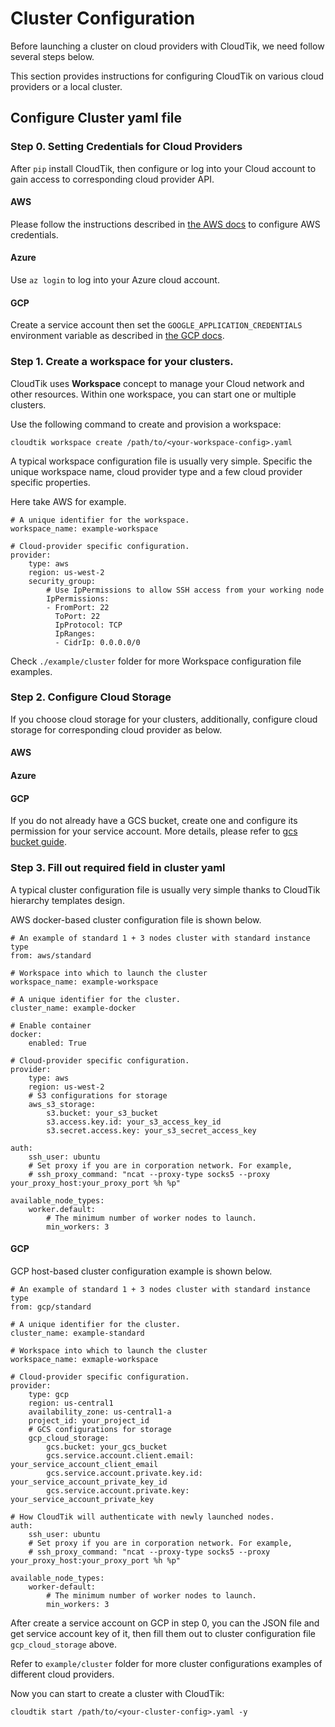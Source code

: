 #  Cluster Configuration

Before launching a cluster on cloud providers with CloudTik, we need follow several steps below.

This section provides instructions for configuring CloudTik on various cloud providers or a local cluster.

## Configure Cluster yaml file

### Step 0. Setting Credentials for Cloud Providers

After `pip` install CloudTik, then configure or log into your Cloud account to gain access to corresponding cloud provider API.

#### AWS

Please follow the instructions described in [the AWS docs](https://boto3.amazonaws.com/v1/documentation/api/latest/guide/configuration.html) to configure AWS credentials.

#### Azure

Use `az login` to log into your Azure cloud account.

#### GCP

Create a service account then set the `GOOGLE_APPLICATION_CREDENTIALS` environment variable as described in [the GCP docs](https://cloud.google.com/docs/authentication/getting-started).

### Step 1. Create a workspace for your clusters.

CloudTik uses **Workspace** concept to manage your Cloud network and other resources. Within one workspace, you can start one or multiple clusters.

Use the following command to create and provision a workspace:

```
cloudtik workspace create /path/to/<your-workspace-config>.yaml
```

A typical workspace configuration file is usually very simple. Specific the unique workspace name, cloud provider type
and a few cloud provider specific properties. 

Here take AWS for example.

```
# A unique identifier for the workspace.
workspace_name: example-workspace

# Cloud-provider specific configuration.
provider:
    type: aws
    region: us-west-2
    security_group:
        # Use IpPermissions to allow SSH access from your working node
        IpPermissions:
        - FromPort: 22
          ToPort: 22
          IpProtocol: TCP
          IpRanges:
          - CidrIp: 0.0.0.0/0
```

Check `./example/cluster` folder for more Workspace configuration file examples.


### Step 2. Configure Cloud Storage 

If you choose cloud storage for your clusters, additionally, configure cloud storage for corresponding cloud provider as below.

#### AWS

#### Azure

#### GCP

If you do not already have a GCS bucket, create one and configure its permission for your service account.
More details, please refer to [gcs bucket guide](../QuickStart/configure-gcs-bucket.md).

### Step 3. Fill out required field in cluster yaml

A typical cluster configuration file is usually very simple thanks to CloudTik hierarchy templates design. 

AWS docker-based cluster configuration file is shown below.

```
# An example of standard 1 + 3 nodes cluster with standard instance type
from: aws/standard

# Workspace into which to launch the cluster
workspace_name: example-workspace

# A unique identifier for the cluster.
cluster_name: example-docker

# Enable container
docker:
    enabled: True

# Cloud-provider specific configuration.
provider:
    type: aws
    region: us-west-2
    # S3 configurations for storage
    aws_s3_storage:
        s3.bucket: your_s3_bucket
        s3.access.key.id: your_s3_access_key_id
        s3.secret.access.key: your_s3_secret_access_key

auth:
    ssh_user: ubuntu
    # Set proxy if you are in corporation network. For example,
    # ssh_proxy_command: "ncat --proxy-type socks5 --proxy your_proxy_host:your_proxy_port %h %p"

available_node_types:
    worker.default:
        # The minimum number of worker nodes to launch.
        min_workers: 3
```

#### GCP 

GCP host-based cluster configuration example is shown below.

```
# An example of standard 1 + 3 nodes cluster with standard instance type
from: gcp/standard

# A unique identifier for the cluster.
cluster_name: example-standard

# Workspace into which to launch the cluster
workspace_name: exmaple-workspace

# Cloud-provider specific configuration.
provider:
    type: gcp
    region: us-central1
    availability_zone: us-central1-a
    project_id: your_project_id
    # GCS configurations for storage
    gcp_cloud_storage:
        gcs.bucket: your_gcs_bucket
        gcs.service.account.client.email: your_service_account_client_email
        gcs.service.account.private.key.id: your_service_account_private_key_id
        gcs.service.account.private.key: your_service_account_private_key

# How CloudTik will authenticate with newly launched nodes.
auth:
    ssh_user: ubuntu
    # Set proxy if you are in corporation network. For example,
    # ssh_proxy_command: "ncat --proxy-type socks5 --proxy your_proxy_host:your_proxy_port %h %p"

available_node_types:
    worker-default:
        # The minimum number of worker nodes to launch.
        min_workers: 3

```

After create a service account on GCP in step 0, you can the JSON file and get service account key of it, then fill them out to cluster configuration file `gcp_cloud_storage` above.

Refer to `example/cluster` folder for more cluster configurations examples of different cloud providers.

Now you can start to create a cluster with CloudTik:

```
cloudtik start /path/to/<your-cluster-config>.yaml -y
```
